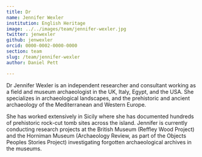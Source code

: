 ```yaml
---
title: Dr
name: Jennifer Wexler
institution: English Heritage
image: ../../images/team/jennifer-wexler.jpg
twitter: jenwexler
github: jenwexler
orcid: 0000-0002-0000-0000
section: team
slug: /team/jennifer-wexler
author: Daniel Pett

---
```


Dr Jennifer Wexler is an independent researcher and consultant working as a field and museum archaeologist in the UK, Italy, Egypt, and the USA. She specializes in archaeological landscapes, and the prehistoric and ancient archaeology of the Mediterranean and Western Europe.

She has worked extensively in Sicily where she has documented hundreds of prehistoric rock-cut tomb sites across the island. Jennifer is currently conducting research projects at the British Museum (Reffley Wood Project) and the Horniman Museum (Archaeology Review, as part of the Objects Peoples Stories Project) investigating forgotten archaeological archives in the museums.